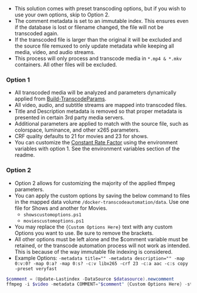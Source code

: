 - This solution comes with preset transcoding options, but if you wish to use your own options, skip to Option 2.
- The comment metadata is set to an immutable index. This ensures even if the database is lost or filename changed, the file will not be transcoded again.
- If the transcoded file is larger than the original it will be excluded and the source file remuxed to only update metadata while keeping all media, video, and audio streams.
- This process will only process and transcode media in `*.mp4 & *.mkv` containers. All other files will be excluded.

### Option 1
- All transcoded media will be analyzed and parameters dynamically applied from [Build-TranscodeParams](https://github.com/TheTaylorLee/docker-transcodeautomation/blob/main/build/functions/Build-TranscodeParams.ps1).
- All video, audio, and subtitle streams are mapped into transcoded files.
- Title and Description metadata is removed so that proper metadata is presented in certain 3rd party media servers.
- Additional parameters are applied to match with the source file, such as colorspace, luminance, and other x265 parameters.
- CRF quality defaults to 21 for movies and 23 for shows.
- You can customize the [Constant Rate Factor](https://trac.ffmpeg.org/wiki/Encode/H.265#:~:text=is%20not%20recommended.-,Constant%20Rate%20Factor%20(CRF),-Use%20this%20mode) using the environment variables with option 1. See the environment variables section of the readme.

### Option 2
- Option 2 allows for customizing the majority of the applied ffmpeg parameters.
- You can apply the custom options by saving the below command to files in the mapped data volume `/docker-transcodeautomation/data`. Use one file for Shows and another for Movies.
  - `showscustomoptions.ps1`
  - `moviescustomoptions.ps1`
- You may replace the `{Custom Options Here}` text with any custom Options you want to use. Be sure to remove the brackets.
- All other options must be left alone and the $comment variable must be retained, or the transcode automation process will not work as intended. This is because of the way immutable file indexing is considered.
- Example Options: `-metadata title="" -metadata description="" -map 0:v:0? -map 0:a? -map 0:s? -c:v libx265 -crf 23 -c:a aac -c:s copy -preset veryfast`
```powershell
$comment = (Update-Lastindex -DataSource $datasource).newcomment
ffmpeg -i $video -metadata COMMENT="$comment" {Custom Options Here} -stats_period 60 "$env:FFToolsTarget$video"
```
